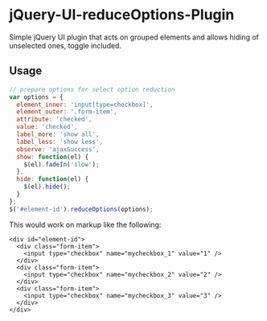 jQuery-UI-reduceOptions-Plugin
==============================

Simple jQuery UI plugin that acts on grouped elements and allows hiding of unselected ones, toggle included.

## Usage

```javascript
// prepare options for select option reduction
var options = {
  element_inner: 'input[type=checkbox]',
  element_outer: '.form-item',
  attribute: 'checked',
  value: 'checked',
  label_more: 'show all',
  label_less: 'show less',
  observe: 'ajaxSuccess',
  show: function(el) {
    $(el).fadeIn('slow');
  },
  hide: function(el) {
    $(el).hide();
  }
};
$('#element-id').reduceOptions(options);
```

This would work on markup like the following:
```
<div id="element-id">
  <div class="form-item">
    <input type="checkbox" name="mycheckbox_1" value="1" />
  </div>
  <div class="form-item">
    <input type="checkbox" name="mycheckbox_2" value="2" />
  </div>
  <div class="form-item">
    <input type="checkbox" name="mycheckbox_3" value="3" />
  </div>
</div>
```